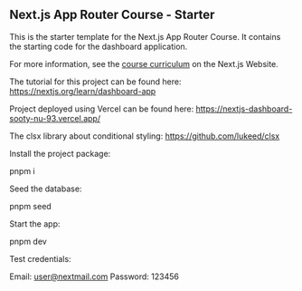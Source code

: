 ## Next.js App Router Course - Starter

This is the starter template for the Next.js App Router Course. It contains the starting code for the dashboard application.

For more information, see the [course curriculum](https://nextjs.org/learn) on the Next.js Website.

The tutorial for this project can be found here: https://nextjs.org/learn/dashboard-app

Project deployed using Vercel can be found here: https://nextjs-dashboard-sooty-nu-93.vercel.app/

The clsx library about conditional styling: https://github.com/lukeed/clsx

Install the project package:

pnpm i

Seed the database: 

pnpm seed

Start the app:

pnpm dev

Test credentials:

Email: user@nextmail.com
Password: 123456